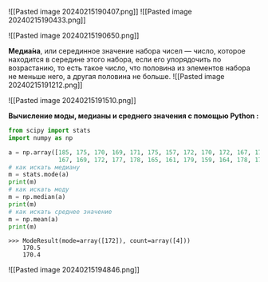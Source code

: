 ![[Pasted image 20240215190407.png]]
![[Pasted image 20240215190433.png]]

![[Pasted image 20240215190650.png]]

**Медиа́на**, или серединное значение набора чисел — число, которое находится в середине этого набора, если его упорядочить по возрастанию, то есть такое число, что половина из элементов набора не меньше него, а другая половина не больше.
![[Pasted image 20240215191212.png]]

![[Pasted image 20240215191510.png]]

**Вычисление моды, медианы и среднего значения с помощью Python :**
```python
from scipy import stats
import numpy as np

a = np.array([185, 175, 170, 169, 171, 175, 157, 172, 170, 172, 167, 173, 168, 167, 166,
              167, 169, 172, 177, 178, 165, 161, 179, 159, 164, 178, 172, 170, 173, 171])
# как искать медиану
m = stats.mode(a)
print(m)
# как искать моду
m = np.median(a)
print(m)
# как искать среднее значение
m = np.mean(a)
print(m)
```
```
>>> ModeResult(mode=array([172]), count=array([4]))
    170.5
    170.4
```

![[Pasted image 20240215194846.png]]
